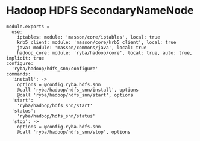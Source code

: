 
# Hadoop HDFS SecondaryNameNode 

    module.exports =
      use:
        iptables: module: 'masson/core/iptables', local: true
        krb5_client: module: 'masson/core/krb5_client', local: true
        java: module: 'masson/commons/java', local: true
        hadoop_core: module: 'ryba/hadoop/core', local: true, auto: true, implicit: true
    configure:
      'ryba/hadoop/hdfs_snn/configure'
    commands:
      'install': ->
        options = @config.ryba.hdfs.snn
        @call 'ryba/hadoop/hdfs_snn/install', options
        @call 'ryba/hadoop/hdfs_snn/start', options
      'start':
        'ryba/hadoop/hdfs_snn/start'
      'status':
        'ryba/hadoop/hdfs_snn/status'
      'stop': ->
        options = @config.ryba.hdfs.snn
        @call 'ryba/hadoop/hdfs_snn/stop', options
